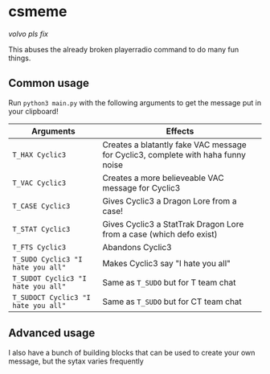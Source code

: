 # csmeme
_volvo pls fix_

This abuses the already broken playerradio command to do many fun things.

## Common usage
Run `python3 main.py` with the following arguments to get the message put in your clipboard!

| Arguments | Effects |
| - | - |
| `T_HAX Cyclic3` | Creates a blatantly fake VAC message for Cyclic3, complete with haha funny noise |
| `T_VAC Cyclic3` | Creates a more believeable VAC message for Cyclic3 |
| `T_CASE Cyclic3` | Gives Cyclic3 a Dragon Lore from a case! |
| `T_STAT Cyclic3` | Gives Cyclic3 a StatTrak Dragon Lore from a case (which defo exist) |
| `T_FTS Cyclic3` | Abandons Cyclic3 |
| `T_SUDO Cyclic3 "I hate you all"` | Makes Cyclic3 say "I hate you all" |
| `T_SUDOT Cyclic3 "I hate you all"` | Same as `T_SUDO` but for T team chat |
| `T_SUDOCT Cyclic3 "I hate you all"` | Same as `T_SUDO` but for CT team chat |

## Advanced usage
I also have a bunch of building blocks that can be used to create your own message, but the sytax varies frequently
